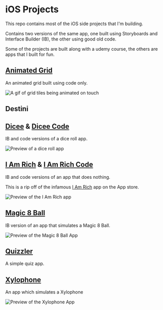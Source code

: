 # iOS Projects

This repo contains most of the iOS side projects that I'm building.

Contains two versions of the same app, one built using Storyboards and Interface Builder (IB), the other using good old code.

Some of the projects are built along with a udemy course, the others are apps that I built for fun.

## [Animated Grid](./Animated%20Grid)

An animated grid built using code only.

![A gif of grid tiles being animated on touch](./Animated%20Grid/ag_demo.gif)

## Destini

## [Dicee](./Dicee) & [Dicee Code](./Dicee%20Code)
IB and code versions of a dice roll app.

![Preview of a dice roll app](./Dicee/Dicee%20App.png)

## [I Am Rich](./I%20Am%20Rich) & [I Am Rich Code](./I%20Am%20Rich%20Code)
IB and code versions of an app that does nothing.

This is a rip off of the infamous [I Am Rich](https://en.wikipedia.org/wiki/I_Am_Rich) app on the App store.

![Preview of the I Am Rich app](./I%20Am%20Rich/I%20Am%20Rich%20App.png)

## [Magic 8 Ball](./Magic%208%20Ball)
IB version of an app that simulates a Magic 8 Ball.

![Preview of the Magic 8 Ball App](./Magic%208%20Ball/Magic%208%20Ball%20App.png)

## [Quizzler](./Quizzler)
A simple quiz app.

## [Xylophone](./Xylophone)
An app which simulates a Xylophone

![Preview of the Xylophone App](./Xylophone/Xylophone%20App.png)